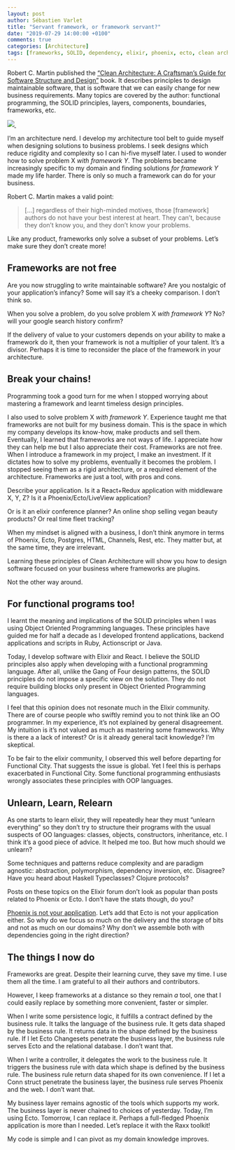 ```yaml
---
layout: post
author: Sébastien Varlet
title: "Servant framework, or framework servant?"
date: "2019-07-29 14:00:00 +0100"
comments: true
categories: [Architecture]
tags: [frameworks, SOLID, dependency, elixir, phoenix, ecto, clean architecture]
---
```

Robert C. Martin published the [“Clean Architecture: A Craftsman’s Guide for Software Structure and Design”](https://www.amazon.co.uk/gp/product/0134494164/ref=as_li_tl?ie=UTF8&camp=1634&creative=6738&creativeASIN=0134494164&linkCode=as2&tag=svarlet-21&linkId=f3260a70d1ddc2f1b4a307479fe620e6) book. It describes principles to design maintainable software, that is software that we can easily change for new business requirements. Many topics are covered by the author: functional programming, the SOLID principles, layers, components, boundaries, frameworks, etc.

<div class="right-img">
    <a 
        target="_blank" 
        href="https://www.amazon.co.uk/gp/product/0134494164/ref=as_li_tl?ie=UTF8&camp=1634&creative=6738&creativeASIN=0134494164&linkCode=as2&tag=svarlet-21&linkId=cf84cd7ff1657072ad7a6efb3f644dc5">
        <img
            border="0"
            src="//ws-eu.amazon-adsystem.com/widgets/q?_encoding=UTF8&MarketPlace=GB&ASIN=0134494164&ServiceVersion=20070822&ID=AsinImage&WS=1&Format=_SL250_&tag=svarlet-21" >
    </a>
    <img
        src="//ir-uk.amazon-adsystem.com/e/ir?t=svarlet-21&l=am2&o=2&a=0134494164"
        width="1"
        height="1"
        border="0"
        alt=""
        style="border:none !important; margin:0px !important;" />
</div>


I’m an architecture nerd. I develop my architecture tool belt to guide myself when designing solutions to business problems. I seek designs which reduce rigidity and complexity so I can hi-five myself later. I used to wonder how to solve problem X _with framework Y_. The problems became increasingly specific to my domain and finding solutions _for framework Y_ made my life harder. There is only so much a framework can do for your business.

Robert C. Martin makes a valid point:

> [...] regardless of their high-minded motives, those [framework] authors do not have your best interest at heart. They can’t, because they don’t know you, and they don’t know your problems.

 Like any product, frameworks only solve a subset of your problems. Let’s make sure they don’t create more!

## Frameworks are not free

Are you now struggling to write maintainable software? Are you nostalgic of your application’s infancy? Some will say it’s a cheeky comparison. I don’t think so.

When you solve a problem, do you solve problem X _with framework Y_? No? will your google search history confirm?

If the delivery of value to your customers depends on your ability to make a framework do it, then your framework is not a multiplier of your talent. It’s a divisor. Perhaps it is time to reconsider the place of the framework in your architecture.

## Break your chains!

Programming took a good turn for me when I stopped worrying about mastering a framework and learnt timeless design principles.

I also used to solve problem X _with framework Y_. Experience taught me that frameworks are not built for my business domain. This is the space in which my company develops its know-how, make products and sell them. Eventually, I learned that frameworks are not ways of life. I appreciate how they can help me but I also appreciate their cost. Frameworks are not free. When I introduce a framework in my project, I make an investment. If it dictates how to solve my problems, eventually it becomes the problem. I stopped seeing them as a rigid architecture, or a required element of the architecture. Frameworks are just a tool, with pros and cons.

Describe your application. Is it a React+Redux application with middleware X, Y, Z? Is it a Phoenix/Ecto/LiveView application?

Or is it an elixir conference planner? An online shop selling vegan beauty products? Or real time fleet tracking?

When my mindset is aligned with a business, I don’t think anymore in terms of Phoenix, Ecto, Postgres, HTML, Channels, Rest, etc. They matter but, at the same time, they are irrelevant.

Learning these principles of Clean Architecture will show you how to design software focused on your business where frameworks are plugins.

Not the other way around.

## For functional programs too!

I learnt the meaning and implications of the SOLID principles when I was using Object Oriented Programming languages. These principles have guided me for half a decade as I developed frontend applications, backend applications and scripts in Ruby, Actionscript or Java.

Today, I develop software with Elixir and React. I believe the SOLID principles also apply when developing with a functional programming language. After all, unlike the Gang of Four design patterns, the SOLID principles do not impose a specific view on the solution. They do not require building blocks only present in Object Oriented Programming languages.

I feel that this opinion does not resonate much in the Elixir community. There are of course people who swiftly remind you to not think like an OO programmer. In my experience, it’s not explained by general disagreement. My intuition is it’s not valued as much as mastering some frameworks. Why is there a a lack of interest? Or is it already general tacit knowledge? I’m skeptical.

To be fair to the elixir community, I observed this well before departing for Functional City. That suggests the issue is global. Yet I feel this is perhaps exacerbated in Functional City. Some functional programming enthusiasts wrongly associates these principles with OOP languages.

## Unlearn, Learn, Relearn

As one starts to learn elixir, they will repeatedly hear they must “unlearn everything” so they don’t try to structure their programs with the usual suspects of OO languages: classes, objects, constructors, inheritance, etc. I think it’s a good piece of advice. It helped me too. But how much should we unlearn?

Some techniques and patterns reduce complexity and are paradigm agnostic: abstraction, polymorphism, dependency inversion, etc. Disagree? Have you heard about Haskell Typeclasses? Clojure protocols?

Posts on these topics on the Elixir forum don’t look as popular than posts related to Phoenix or Ecto. I don’t have the stats though, do you?

[Phoenix is not your application](https://youtu.be/lDKCSheBc-8). Let’s add that Ecto is not your application either. So why do we focus so much on the delivery and the storage of bits and not as much on our domains? Why don’t we assemble both with dependencies going in the right direction?

## The things I now do

Frameworks are great. Despite their learning curve, they save my time. I use them all the time. I am grateful to all their authors and contributors.

However, I keep frameworks at a distance so they remain *a* tool, one that I could easily replace by something more convenient, faster or simpler.

When I write some persistence logic, it fulfills a contract defined by the business rule. It talks the language of the business rule. It gets data shaped by the business rule. It returns data in the shape defined by the business rule. If I let Ecto Changesets penetrate the business layer, the business rule serves Ecto and the relational database. I don’t want that.

When I write a controller, it delegates the work to the business rule. It triggers the business rule with data which shape is defined by the business rule. The business rule return data shaped for its own convenience. If I let a Conn struct penetrate the business layer, the business rule serves Phoenix and the web. I don’t want that.

My business layer remains agnostic of the tools which supports my work. The business layer is never chained to choices of yesterday. Today, I’m using Ecto. Tomorrow, I can replace it. Perhaps a full-fledged Phoenix application is more than I needed. Let’s replace it with the Raxx toolkit!

My code is simple and I can pivot as my domain knowledge improves.
